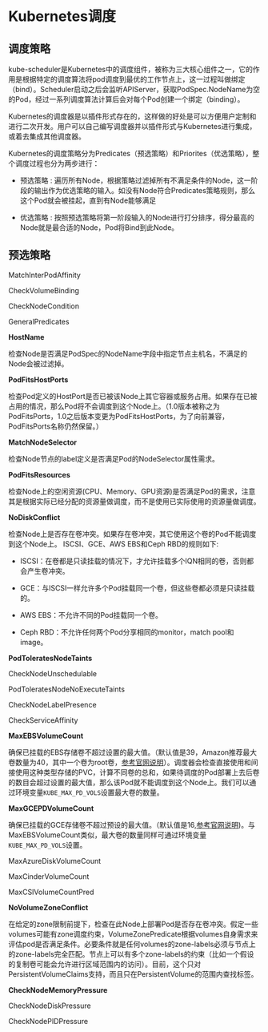 # Kubernetes调度 #

## 调度策略 ##

kube-scheduler是Kubernetes中的调度组件，被称为三大核心组件之一，它的作用是根据特定的调度算法将pod调度到最优的工作节点上，这一过程叫做绑定（bind）。Scheduler启动之后会监听APIServer，获取PodSpec.NodeName为空的Pod，经过一系列调度算法计算后会对每个Pod创建一个绑定（binding）。

Kubernetes的调度器是以插件形式存在的，这样做的好处是可以方便用户定制和进行二次开发。用户可以自己编写调度器并以插件形式与Kubernetes进行集成，或着去集成其他调度器。

Kubernetes的调度策略分为Predicates（预选策略）和Priorites（优选策略），整个调度过程也分为两步进行：

- 预选策略 : 遍历所有Node，根据策略过滤掉所有不满足条件的Node，这一阶段的输出作为优选策略的输入。如没有Node符合Predicates策略规则，那么这个Pod就会被挂起，直到有Node能够满足

- 优选策略 : 按照预选策略将第一阶段输入的Node进行打分排序，得分最高的Node就是最合适的Node，Pod将Bind到此Node。

## 预选策略 ##

MatchInterPodAffinity

CheckVolumeBinding

CheckNodeCondition
 
GeneralPredicates

**HostName**

检查Node是否满足PodSpec的NodeName字段中指定节点主机名，不满足的Node会被过滤掉。

**PodFitsHostPorts**

检查Pod定义的HostPort是否已被该Node上其它容器或服务占用。如果存在已被占用的情况，那么Pod将不会调度到这个Node上。（1.0版本被称之为PodFitsPorts，1.0之后版本变更为PodFitsHostPorts，为了向前兼容，PodFitsPorts名称仍然保留。）
 
**MatchNodeSelector**

检查Node节点的label定义是否满足Pod的NodeSelector属性需求。

**PodFitsResources**

检查Node上的空闲资源(CPU、Memory、GPU资源)是否满足Pod的需求，注意其是根据实际已经分配的资源量做调度，而不是使用已实际使用的资源量做调度。
 
**NoDiskConflict**

检查Node上是否存在卷冲突。如果存在卷冲突，其它使用这个卷的Pod不能调度到这个Node上。
ISCSI、GCE、AWS EBS和Ceph RBD的规则如下:

- ISCSI：在卷都是只读挂载的情况下，才允许挂载多个IQN相同的卷，否则都会产生卷冲突。

- GCE：与ISCSI一样允许多个Pod挂载同一个卷，但这些卷都必须是只读挂载的。
 
- AWS EBS：不允许不同的Pod挂载同一个卷。
 
- Ceph RBD：不允许任何两个Pod分享相同的monitor，match pool和image。

**PodToleratesNodeTaints**
 
CheckNodeUnschedulable

PodToleratesNodeNoExecuteTaints

CheckNodeLabelPresence

CheckServiceAffinity
 
**MaxEBSVolumeCount**

 确保已挂载的EBS存储卷不超过设置的最大值。（默认值是39，Amazon推荐最大卷数量为40，其中一个卷为root卷，[参考官网说明](http://docs.aws.amazon.com/AWSEC2/latest/UserGuide/volume_limits.html#linux-specific-volume-limits)）。调度器会检查直接使用和间接使用这种类型存储的PVC，计算不同卷的总和，如果待调度的Pod部署上去后卷的数目会超过设置的最大值，那么该Pod就不能调度到这个Node上。我们可以通过环境变量`KUBE_MAX_PD_VOLS`设置最大卷的数量。
 
**MaxGCEPDVolumeCount**

确保已挂载的GCE存储卷不超过预设的最大值。（默认值是16,[参考官网说明](https://cloud.google.com/compute/docs/disks/add-persistent-disk#limits_for_predefined_machine_types))。与MaxEBSVolumeCount类似，最大卷的数量同样可通过环境变量`KUBE_MAX_PD_VOLS`设置。

MaxAzureDiskVolumeCount
 
MaxCinderVolumeCount

MaxCSIVolumeCountPred

**NoVolumeZoneConflict**

在给定的zone限制前提下，检查在此Node上部署Pod是否存在卷冲突。假定一些volumes可能有zone调度约束，VolumeZonePredicate根据volumes自身需求来评估pod是否满足条件。必要条件就是任何volumes的zone-labels必须与节点上的zone-labels完全匹配。节点上可以有多个zone-labels的约束（比如一个假设的复制卷可能会允许进行区域范围内的访问）。目前，这个只对PersistentVolumeClaims支持，而且只在PersistentVolume的范围内查找标签。

**CheckNodeMemoryPressure**

CheckNodeDiskPressure

CheckNodePIDPressure